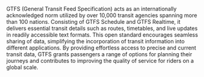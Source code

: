 GTFS (General Transit Feed Specification) acts as an internationally acknowledged norm utilized by over 10,000 transit agencies spanning more than 100 nations. 
Consisting of GTFS Schedule and GTFS Realtime, it delivers essential transit details such as routes, timetables, and live updates in readily accessible text formats. 
This open standard encourages seamless sharing of data, simplifying the incorporation of transit information into different applications.
By providing effortless access to precise and current transit data, GTFS grants passengers a range of options for planning their journeys and contributes to improving the quality of service for riders on a global scale.
